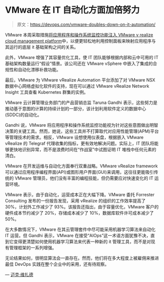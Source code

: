 # VMware 在 IT 自动化方面加倍努力

> 原文：<https://devops.com/vmware-doubles-down-on-it-automation/>

VMware 本周采取措施[将应用程序和操作系统监控功能注入 VMware v realize cloud management platform](https://www.vmware.com/company/news/releases/vmw-newsfeed.VMware-Advances-Hybrid-Cloud-Operations-and-Automation-with-Refreshed-vRealize-Cloud-Management-Platform.1795151.html)中，以便更轻松地利用控制面板来映射应用程序与其运行的底层 it 基础架构之间的关系。

此外，VMware 增强了其容量优化工具，使 IT 团队能够根据内部和云中可用的 IT 基础架构数量运行“假设”情景。该公司还在 VMware vSphere 中嵌入了集成的合规性和自动化漂移补救功能。

最后，VMware 为 VMware vRealize Automation 平台添加了对 VMware NSX 数据中心网络虚拟化软件的支持，现在可以通过 VMware vRealize Network Insight 工具查看 Kubernetes 群集的实例。

VMware 云计算管理业务部门的产品营销总监 Taruna Gandhi 表示，这些努力是推动基于意图的计算的持续计划的一部分，该计划利用软件定义的数据中心(SDDC)的自动化。

Gandhi 说，VMware 将应用程序和操作系统监控功能视为针对这些意图做出明智决策的关键工具。然而，她说，这些工具并不打算取代对应用性能管理(APM)平台等管理技术的需求。相反，VMware 设想使用仪表盘，根据嵌入 VMware vRealize 的 Telegraf 代理收集的指标，更有效地解决问题。实际上，IT 团队将能够更快地识别异常，而不是浪费时间在“作战室”中试图证明 IT 堆栈中任何元素的清白。

VMware 在开发运维与自动化方面奉行双重战略。VMware vRealize framework 可以通过应用程序编程界面(API)或图形用户界面(GUI)来调用，这往往更能吸引传统的 VMware 管理员，他们没有丰富的编程技能，但仍需要应对快速变化的 IT 运营环境。

VMware 表示，由于自动化，运营成本正在大幅下降。VMware 委托 Forrester Consulting 发布的一份报告发现，采用 vRealize 的组织的工作效率提高了 30%，计划外工作减少了 93%。该报告还指出，由于容量优化，VMware 客户的硬件成本节约减少了 20%，存储成本减少了 10%，数据库软件许可成本减少了 50%。

在大多数情况下，VMware 在其云管理套件中尽可能采用机器学习算法来自动化 IT 运营。但 Gandhi 表示，VMware 在接受“AIOps”这一术语方面犹豫不决，直到它变得更清楚如何使用机器学习算法来代表一种新的 it 管理工具，而不是对现有管理框架的一系列增强。

无论结果如何，很明显算法会一直存在。然而，他们将在多大程度上被雇佣来推进最佳 DevOps 实践在整个企业中的采用，还有待观察。

— [迈克·维扎德](https://devops.com/author/mike-vizard/)